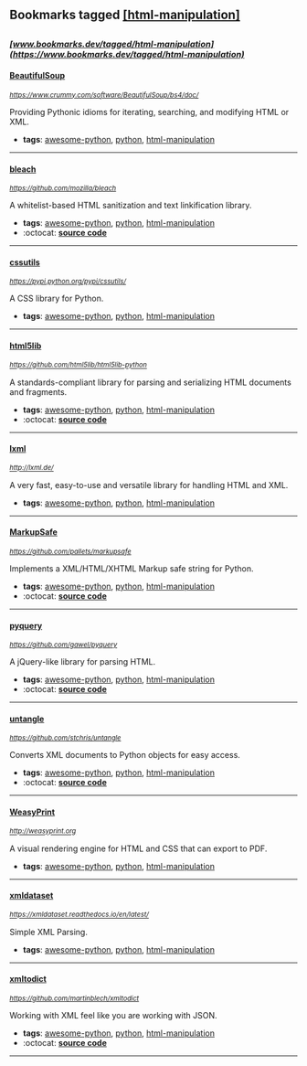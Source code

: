 ## Bookmarks tagged [[html-manipulation]](https://www.bookmarks.dev?q=[html-manipulation])

_<sup><sup>[www.bookmarks.dev/tagged/html-manipulation](https://www.bookmarks.dev/tagged/html-manipulation)</sup></sup>_
---
#### [BeautifulSoup](https://www.crummy.com/software/BeautifulSoup/bs4/doc/)
_<sup>https://www.crummy.com/software/BeautifulSoup/bs4/doc/</sup>_

Providing Pythonic idioms for iterating, searching, and modifying HTML or XML.
* **tags**: [awesome-python](../tagged/awesome-python.md), [python](../tagged/python.md), [html-manipulation](../tagged/html-manipulation.md)
---
#### [bleach](https://github.com/mozilla/bleach)
_<sup>https://github.com/mozilla/bleach</sup>_

A whitelist-based HTML sanitization and text linkification library.
* **tags**: [awesome-python](../tagged/awesome-python.md), [python](../tagged/python.md), [html-manipulation](../tagged/html-manipulation.md)
* :octocat: **[source code](https://github.com/mozilla/bleach)**
---
#### [cssutils](https://pypi.python.org/pypi/cssutils/)
_<sup>https://pypi.python.org/pypi/cssutils/</sup>_

A CSS library for Python.
* **tags**: [awesome-python](../tagged/awesome-python.md), [python](../tagged/python.md), [html-manipulation](../tagged/html-manipulation.md)
---
#### [html5lib](https://github.com/html5lib/html5lib-python)
_<sup>https://github.com/html5lib/html5lib-python</sup>_

A standards-compliant library for parsing and serializing HTML documents and fragments.
* **tags**: [awesome-python](../tagged/awesome-python.md), [python](../tagged/python.md), [html-manipulation](../tagged/html-manipulation.md)
* :octocat: **[source code](https://github.com/html5lib/html5lib-python)**
---
#### [lxml](http://lxml.de/)
_<sup>http://lxml.de/</sup>_

A very fast, easy-to-use and versatile library for handling HTML and XML.
* **tags**: [awesome-python](../tagged/awesome-python.md), [python](../tagged/python.md), [html-manipulation](../tagged/html-manipulation.md)
---
#### [MarkupSafe](https://github.com/pallets/markupsafe)
_<sup>https://github.com/pallets/markupsafe</sup>_

Implements a XML/HTML/XHTML Markup safe string for Python.
* **tags**: [awesome-python](../tagged/awesome-python.md), [python](../tagged/python.md), [html-manipulation](../tagged/html-manipulation.md)
* :octocat: **[source code](https://github.com/pallets/markupsafe)**
---
#### [pyquery](https://github.com/gawel/pyquery)
_<sup>https://github.com/gawel/pyquery</sup>_

A jQuery-like library for parsing HTML.
* **tags**: [awesome-python](../tagged/awesome-python.md), [python](../tagged/python.md), [html-manipulation](../tagged/html-manipulation.md)
* :octocat: **[source code](https://github.com/gawel/pyquery)**
---
#### [untangle](https://github.com/stchris/untangle)
_<sup>https://github.com/stchris/untangle</sup>_

Converts XML documents to Python objects for easy access.
* **tags**: [awesome-python](../tagged/awesome-python.md), [python](../tagged/python.md), [html-manipulation](../tagged/html-manipulation.md)
* :octocat: **[source code](https://github.com/stchris/untangle)**
---
#### [WeasyPrint](http://weasyprint.org)
_<sup>http://weasyprint.org</sup>_

A visual rendering engine for HTML and CSS that can export to PDF.
* **tags**: [awesome-python](../tagged/awesome-python.md), [python](../tagged/python.md), [html-manipulation](../tagged/html-manipulation.md)
---
#### [xmldataset](https://xmldataset.readthedocs.io/en/latest/)
_<sup>https://xmldataset.readthedocs.io/en/latest/</sup>_

Simple XML Parsing.
* **tags**: [awesome-python](../tagged/awesome-python.md), [python](../tagged/python.md), [html-manipulation](../tagged/html-manipulation.md)
---
#### [xmltodict](https://github.com/martinblech/xmltodict)
_<sup>https://github.com/martinblech/xmltodict</sup>_

Working with XML feel like you are working with JSON.
* **tags**: [awesome-python](../tagged/awesome-python.md), [python](../tagged/python.md), [html-manipulation](../tagged/html-manipulation.md)
* :octocat: **[source code](https://github.com/martinblech/xmltodict)**
---
